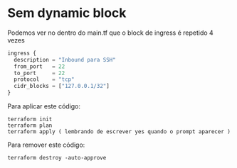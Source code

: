 # Sem dynamic block

Podemos ver no dentro do main.tf que o block de ingress é repetido 4 vezes 

```terraform
ingress {
  description = "Inbound para SSH"
  from_port   = 22
  to_port     = 22
  protocol    = "tcp"
  cidr_blocks = ["127.0.0.1/32"]
}
```

Para aplicar este código:

```shell
terraform init
terraform plan
terraform apply ( lembrando de escrever yes quando o prompt aparecer )
```

Para remover este código:

```shell
terraform destroy -auto-approve
```
